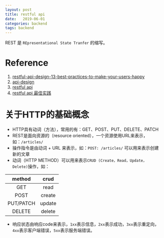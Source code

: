 ```yaml
---
layout: post
title: restful api
date:   2019-06-01
categories: backend
tags: backend
---
```


REST 是 `REpresentational State Tranfer` 的缩写。

<!--more-->

# Reference
1. [restful-api-design-13-best-practices-to-make-your-users-happy](https://blog.florimond.dev/restful-api-design-13-best-practices-to-make-your-users-happy)
2. [api-design](https://docs.microsoft.com/en-us/azure/architecture/best-practices/api-design)
3. [restful api](https://restfulapi.net/)
4. [restful api 最佳实践](http://www.ruanyifeng.com/blog/2018/10/restful-api-best-practices.html)

# 关于HTTP的基础概念

- HTTP具有动词（方法），常用的有：GET、POST、PUT、DELETE、PATCH
- REST是面向资源的（resource oriented），一个资源使用URL来表示，如：`/articles/`
- 操作指令是由动词 + URL 来表示，如：`POST: /articles/` 可以用来表示创建新的文章
- 动词（HTTP METHOD）可以用来表示`CRUD (Create，Read，Update，Delete)`操作，如：

| method | crud |
| :--: | :--: |
| GET | read |
| POST | create |
| PUT/PATCH | update |
| DELETE | delete |

- 响应状态由响应code来表示，`1xx`表示信息，`2xx`表示成功，`3xx`表示重定向，`4xx`表示客户端错误，`5xx`表示服务端错误。

